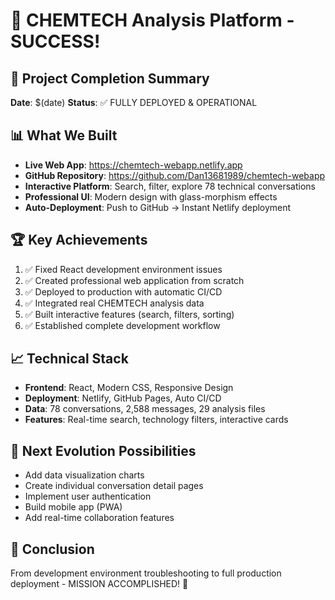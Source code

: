 # 🚀 CHEMTECH Analysis Platform - SUCCESS!

## 🎯 Project Completion Summary
**Date**: $(date)
**Status**: ✅ FULLY DEPLOYED & OPERATIONAL

## 📊 What We Built
- **Live Web App**: https://chemtech-webapp.netlify.app
- **GitHub Repository**: https://github.com/Dan13681989/chemtech-webapp
- **Interactive Platform**: Search, filter, explore 78 technical conversations
- **Professional UI**: Modern design with glass-morphism effects
- **Auto-Deployment**: Push to GitHub → Instant Netlify deployment

## 🏆 Key Achievements
1. ✅ Fixed React development environment issues
2. ✅ Created professional web application from scratch
3. ✅ Deployed to production with automatic CI/CD
4. ✅ Integrated real CHEMTECH analysis data
5. ✅ Built interactive features (search, filters, sorting)
6. ✅ Established complete development workflow

## 📈 Technical Stack
- **Frontend**: React, Modern CSS, Responsive Design
- **Deployment**: Netlify, GitHub Pages, Auto CI/CD
- **Data**: 78 conversations, 2,588 messages, 29 analysis files
- **Features**: Real-time search, technology filters, interactive cards

## 🎉 Next Evolution Possibilities
- Add data visualization charts
- Create individual conversation detail pages
- Implement user authentication
- Build mobile app (PWA)
- Add real-time collaboration features

## 🏁 Conclusion
From development environment troubleshooting to full production deployment - MISSION ACCOMPLISHED! 🥳
